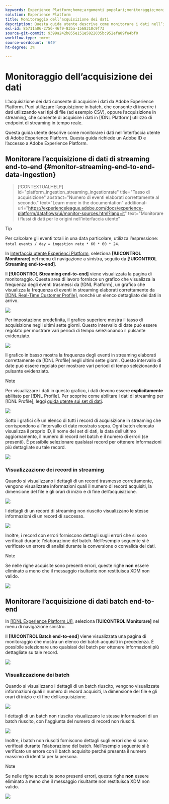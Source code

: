 ```yaml
---
keywords: Experience Platform;home;argomenti popolari;monitoraggio;monitorare;flussi di dati;monitorare l'acquisizione;inserimento dati;acquisizione dati;visualizzare record;visualizzare batch;
solution: Experience Platform
title: Monitoraggio dell’acquisizione dei dati
description: Questa guida utente descrive come monitorare i dati nell’interfaccia utente di Adobe Experience Platform. Questa guida richiede un Adobe ID e l’accesso a Adobe Experience Platform.
exl-id: 85711a06-2756-46f9-83ba-1568310c9f73
source-git-commit: 9399a242b855e151e5822035bc952efa89fe4bf0
workflow-type: tm+mt
source-wordcount: '649'
ht-degree: 3%

---
```


# Monitoraggio dell’acquisizione dei dati

L’acquisizione dei dati consente di acquisire i dati da Adobe Experience Platform. Puoi utilizzare l’acquisizione in batch, che consente di inserire i dati utilizzando vari tipi di file (ad esempio CSV), oppure l’acquisizione in streaming, che consente di acquisire i dati in [!DNL Platform] utilizzo di endpoint di streaming in tempo reale.

Questa guida utente descrive come monitorare i dati nell’interfaccia utente di Adobe Experience Platform. Questa guida richiede un Adobe ID e l’accesso a Adobe Experience Platform.

## Monitorare l’acquisizione di dati di streaming end-to-end {#monitor-streaming-end-to-end-data-ingestion}

>[!CONTEXTUALHELP]
>id="platform_ingestion_streaming_ingestionrate"
>title="Tasso di acquisizione"
>abstract="Numero di eventi elaborati correttamente al secondo."
>text="Learn more in the documentation"
>additional-url="https://experienceleague.adobe.com/docs/experience-platform/dataflows/ui/monitor-sources.html?lang=it" text="Monitorare i flussi di dati per le origini nell’interfaccia utente"

>[!TIP]
>
>Per calcolare gli eventi totali in una data particolare, utilizza l’espressione: `total events / day = ingestion rate * 60 * 60 * 24`.

In [Interfaccia utente Experienci Platform](https://platform.adobe.com), seleziona **[!UICONTROL Monitorare]** nel menu di navigazione a sinistra, seguito da **[!UICONTROL Streaming end-to-end]**.

Il **[!UICONTROL Streaming end-to-end]** viene visualizzata la pagina di monitoraggio. Questa area di lavoro fornisce un grafico che visualizza la frequenza degli eventi trasmessi da [!DNL Platform], un grafico che visualizza la frequenza di eventi in streaming elaborati correttamente da [[!DNL Real-Time Customer Profile]](../../profile/home.md), nonché un elenco dettagliato dei dati in arrivo.

![](../images/quality/monitor-data-flows/list-streams.png)

Per impostazione predefinita, il grafico superiore mostra il tasso di acquisizione negli ultimi sette giorni. Questo intervallo di date può essere regolato per mostrare vari periodi di tempo selezionando il pulsante evidenziato.

![](../images/quality/monitor-data-flows/events-received.png)

Il grafico in basso mostra la frequenza degli eventi in streaming elaborati correttamente da [!DNL Profile] negli ultimi sette giorni. Questo intervallo di date può essere regolato per mostrare vari periodi di tempo selezionando il pulsante evidenziato.

>[!NOTE]
>
>Per visualizzare i dati in questo grafico, i dati devono essere **esplicitamente** abilitato per [!DNL Profile]. Per scoprire come abilitare i dati di streaming per [!DNL Profile], leggi [guida utente sui set di dati](../../catalog/datasets/user-guide.md#enable-a-dataset-for-real-time-customer-profile).

![](../images/quality/monitor-data-flows/ingested-by-profile.png)

Sotto i grafici c’è un elenco di tutti i record di acquisizione in streaming che corrispondono all’intervallo di date mostrato sopra. Ogni batch elencato visualizza il proprio ID, il nome del set di dati, la data dell’ultimo aggiornamento, il numero di record nel batch e il numero di errori (se presenti). È possibile selezionare qualsiasi record per ottenere informazioni più dettagliate su tale record.

![](../images/quality/monitor-data-flows/streams.png)

### Visualizzazione dei record in streaming

Quando si visualizzano i dettagli di un record trasmesso correttamente, vengono visualizzate informazioni quali il numero di record acquisiti, la dimensione del file e gli orari di inizio e di fine dell’acquisizione.

![](../images/quality/monitor-data-flows/successful-streaming.png)

I dettagli di un record di streaming non riuscito visualizzano le stesse informazioni di un record di successo.

![](../images/quality/monitor-data-flows/failed-batch.png)

Inoltre, i record con errori forniscono dettagli sugli errori che si sono verificati durante l’elaborazione del batch. Nell’esempio seguente si è verificato un errore di analisi durante la conversione o convalida dei dati.

>[!NOTE]
>
>Se nelle righe acquisite sono presenti errori, queste righe **non** essere eliminato a meno che il messaggio risultante non restituisca XDM non valido.

![](../images/quality/monitor-data-flows/failed-batch-error.png)

## Monitorare l’acquisizione di dati batch end-to-end

In [[!DNL Experience Platform UI]](https://platform.adobe.com), seleziona **[!UICONTROL Monitorare]** nel menu di navigazione sinistro.

Il **[!UICONTROL Batch end-to-end]** viene visualizzata una pagina di monitoraggio che mostra un elenco dei batch acquisiti in precedenza. È possibile selezionare uno qualsiasi dei batch per ottenere informazioni più dettagliate su tale record.

![](../images/quality/monitor-data-flows/batch-monitoring.png)

### Visualizzazione dei batch

Quando si visualizzano i dettagli di un batch riuscito, vengono visualizzate informazioni quali il numero di record acquisiti, la dimensione del file e gli orari di inizio e di fine dell’acquisizione.

![](../images/quality/monitor-data-flows/successful-batch.png)

I dettagli di un batch non riuscito visualizzano le stesse informazioni di un batch riuscito, con l&#39;aggiunta del numero di record non riusciti.

![](../images/quality/monitor-data-flows/failed-batch.png)

Inoltre, i batch non riusciti forniscono dettagli sugli errori che si sono verificati durante l’elaborazione del batch. Nell’esempio seguente si è verificato un errore con il batch acquisito perché presenta il numero massimo di identità per la persona.

>[!NOTE]
>
>Se nelle righe acquisite sono presenti errori, queste righe **non** essere eliminato a meno che il messaggio risultante non restituisca XDM non valido.

![](../images/quality/monitor-data-flows/failed-streaming-error.png)
